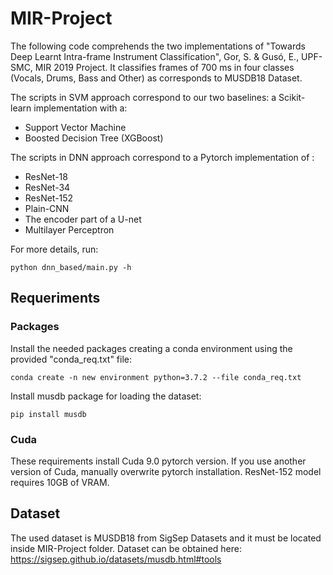 # MIR-Project

The following code comprehends the two implementations of "Towards Deep Learnt Intra-frame Instrument Classification", Gor, S. & Gusó, E., UPF-SMC, MIR 2019 Project. It classifies frames of 700 ms in four classes (Vocals, Drums, Bass and Other) as corresponds to MUSDB18 Dataset. 

The scripts in SVM approach correspond to our two baselines: a Scikit-learn implementation with a:
* Support Vector Machine 
* Boosted Decision Tree (XGBoost)

The scripts in DNN approach correspond to a Pytorch implementation of :
* ResNet-18
* ResNet-34
* ResNet-152
* Plain-CNN
* The encoder part of a U-net
* Multilayer Perceptron

For more details, run:
```
python dnn_based/main.py -h
```

## Requeriments

### Packages

Install the needed packages creating a conda environment using the provided "conda_req.txt" file:
```
conda create -n new environment python=3.7.2 --file conda_req.txt 
```

Install musdb package for loading the dataset:
```
pip install musdb
```

### Cuda

These requirements install Cuda 9.0 pytorch version. If you use another version of Cuda, manually overwrite pytorch installation.
ResNet-152 model requires 10GB of VRAM.

## Dataset

The used dataset is MUSDB18 from SigSep Datasets and it must be located inside MIR-Project folder. Dataset can be obtained here:  https://sigsep.github.io/datasets/musdb.html#tools


